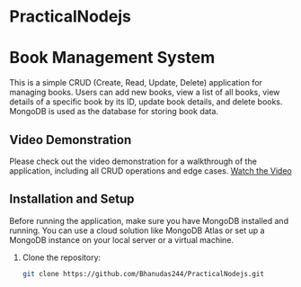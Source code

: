 # PracticalNodejs


# Book Management System

This is a simple CRUD (Create, Read, Update, Delete) application for managing books. Users can add new books, view a list of all books, view details of a specific book by its ID, update book details, and delete books. MongoDB is used as the database for storing book data.

## Video Demonstration

Please check out the video demonstration for a walkthrough of the application, including all CRUD operations and edge cases. [Watch the Video](https://www.youtube.com/your-video-link)

## Installation and Setup

Before running the application, make sure you have MongoDB installed and running. You can use a cloud solution like MongoDB Atlas or set up a MongoDB instance on your local server or a virtual machine.

1. Clone the repository:

   ```bash
   git clone https://github.com/Bhanudas244/PracticalNodejs.git
